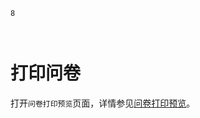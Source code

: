 ```index
8
```
```tag

```
```summary

```
# 打印问卷

打开`问卷打印预览`页面，详情参见[问卷打印预览](../../07printSurvey/printPreview.md)。